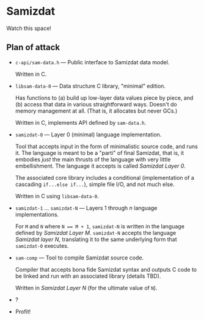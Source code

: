 Samizdat
========

Watch this space!

Plan of attack
--------------

* `c-api/sam-data.h` &mdash; Public interface to Samizdat data model.

  Written in C.

* `libsam-data-0` &mdash; Data structure C library, "minimal" edition.

  Has functions to (a) build up low-layer data values piece by piece,
  and (b) access that data in various straightforward ways. Doesn't
  do memory management at all. (That is, it allocates but never GCs.)

  Written in C, implements API defined by `sam-data.h`.

* `samizdat-0` &mdash; Layer 0 (minimal) language implementation.

  Tool that accepts input in the form of minimalistic source code, and
  runs it. The language is meant to be a "parti" of final Samizdat,
  that is, it embodies *just* the main thrusts of the language with
  very little embellishment. The language it accepts is called
  *Samizdat Layer 0*.

  The associated core library includes a conditional (implementation
  of a cascading `if...else if...`), simple file I/O, and not much
  else.

  Written in C using `libsam-data-0`.

* `samizdat-1` &hellip; `samizdat-N` &mdash; Layers
  1 through *n* language implementations.

  For `M` and `N` where `N == M + 1`, `samizdat-N` is written in
  the language defined by *Samizdat Layer M*. `samizdat-N`
  accepts the language *Samizdat layer N*, translating it to the
  same underlying form that `samizdat-0` executes.

* `sam-comp` &mdash; Tool to compile Samizdat source code.

  Compiler that accepts bona fide Samizdat syntax and outputs C
  code to be linked and run with an associated library (details
  TBD).

  Written in *Samizdat Layer N* (for the ultimate value of `N`).

* ?

* Profit!
